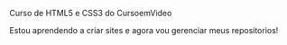 Curso de HTML5 e CSS3 do CursoemVideo

Estou aprendendo a criar sites e agora vou gerenciar meus repositorios!